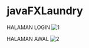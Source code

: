 # javaFXLaundry

HALAMAN LOGIN
![1](https://user-images.githubusercontent.com/22994866/31852197-ce651268-b69d-11e7-80ed-77480a9cc9da.PNG)

HALAMAN AWAL
![2](https://user-images.githubusercontent.com/22994866/31852208-eabfd308-b69d-11e7-89f5-93eadb3ff136.PNG)
